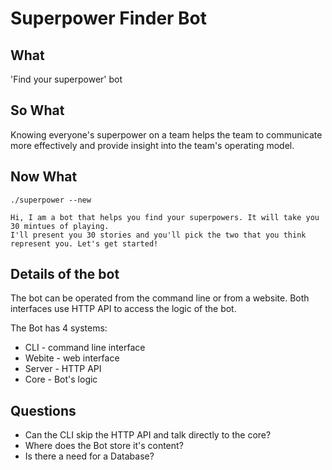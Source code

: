 # Superpower Finder Bot

## What
'Find your superpower' bot

## So What
Knowing everyone's superpower on a team helps the team to communicate more effectively and provide insight into the team's operating model.

## Now What
```
./superpower --new

Hi, I am a bot that helps you find your superpowers. It will take you 30 mintues of playing.
I'll present you 30 stories and you'll pick the two that you think represent you. Let's get started!
```

## Details of the bot
The bot can be operated from the command line or from a website. Both interfaces use HTTP API to access the logic of the bot.

The Bot has 4 systems:
* CLI - command line interface
* Webite - web interface
* Server - HTTP API
* Core - Bot's logic

## Questions
* Can the CLI skip the HTTP API and talk directly to the core?
* Where does the Bot store it's content?
* Is there a need for a Database?
